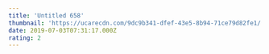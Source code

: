 ```yaml
---
title: 'Untitled 658'
thumbnail: 'https://ucarecdn.com/9dc9b341-dfef-43e5-8b94-71ce79d82fe1/'
date: 2019-07-03T07:31:17.000Z
rating: 2
---
```


